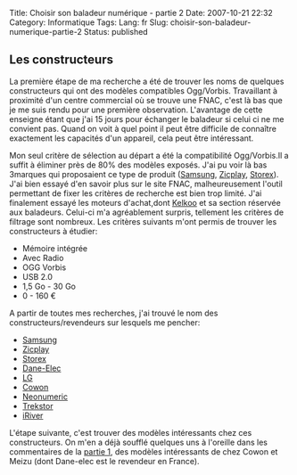 Title: Choisir son baladeur numérique - partie 2
Date: 2007-10-21 22:32
Category: Informatique
Tags:
Lang: fr
Slug: choisir-son-baladeur-numerique-partie-2
Status: published

Les constructeurs
-----------------

La première étape de ma recherche a été de trouver les noms de quelques
constructeurs qui ont des modèles compatibles Ogg/Vorbis. Travaillant à
proximité d'un centre commercial où se trouve une FNAC, c'est là bas que je me
suis rendu pour une première observation. L'avantage de cette enseigne étant
que j'ai 15 jours pour échanger le baladeur si celui ci ne me convient pas.
Quand on voit à quel point il peut être difficile de connaître exactement les
capacités d'un appareil, cela peut être intéressant.

Mon seul critère de sélection au départ a été la compatibilité Ogg/Vorbis.Il a
suffit à éliminer près de 80% des modèles exposés. J'ai pu voir là bas 3marques
qui proposaient ce type de produit ([Samsung](http://www.samsung.com/fr/),
[Zicplay](http://www.zicplay.com/), [Storex](http://www.storex.fr)). J'ai bien
essayé d'en savoir plus sur le site FNAC, malheureusement l'outil permettant de
fixer les critères de recherche est bien trop limité. J'ai finalement essayé
les moteurs d'achat,dont [Kelkoo](http://www.kelkoo.fr) et sa section réservée
aux baladeurs. Celui-ci m'a agréablement surpris, tellement les critères de
filtrage sont nombreux. Les critères suivants m'ont permis de trouver les
constructeurs à étudier:

-   Mémoire intégrée
-   Avec Radio
-   OGG Vorbis
-   USB 2.0
-   1,5 Go - 30 Go
-   0 - 160 €

A partir de toutes mes recherches, j'ai trouvé le nom des constructeurs/revendeurs sur lesquels me pencher:

-   [Samsung](http://www.samsung.fr)
-   [Zicplay](http://www.zicplay.com)
-   [Storex](http://www.storex.fr)
-   [Dane-Elec](http://www.dane-elec.fr/)
-   [LG](http://fr.lge.com)
-   [Cowon](http://www.cowonamerica.com/)
-   [Neonumeric](http://www.neonumeric.com)
-   [Trekstor](http://www.trekstor.de)
-   [iRiver](http://www.iriver.com/)

L'étape suivante, c'est trouver des modèles intéressants chez ces
constructeurs. On m'en a déjà soufflé quelques uns à l'oreille dans les
commentaires de la [partie
1](/post/2007/10/12/Choisir-son-baladeur-numerique-compatible-Linux-et-Ogg/Vorbis),
des modèles intéressants de chez Cowon et Meizu (dont Dane-elec est le
revendeur en France).

